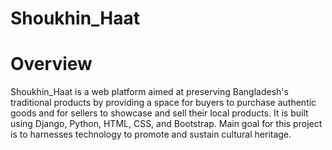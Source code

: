 # Shoukhin_Haat
<h1>Overview</h1>
   Shoukhin_Haat is a web platform aimed at preserving Bangladesh's traditional products by providing a space for buyers to purchase authentic goods and for sellers to showcase and sell their local products.
   It is built using Django, Python, HTML, CSS, and Bootstrap. Main goal for this project is to harnesses technology to promote and sustain cultural heritage.

